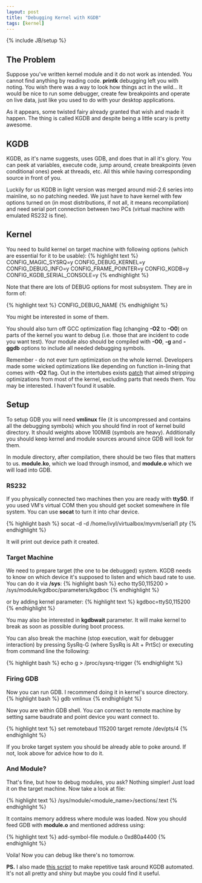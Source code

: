 ```yaml
---
layout: post
title: "Debugging Kernel with KGDB"
tags: [kernel]
---
```

{% include JB/setup %}

## The Problem

Suppose you've written kernel module and it do not work as intended. You
cannot find anything by reading code. **printk** debugging left you with noting.
You wish there was a way to look how things act in the wild... It would be
nice to run some debugger, create few breakpoints and operate on live data,
just like you used to do with your desktop applications.

As it appears, some twisted fairy already granted that wish and made it
happen. The thing is called KGDB and despite being a little scary is pretty
awesome.

## KGDB

KGDB, as it's name suggests, uses GDB, and does that in all it's glory. You
can peek at variables, execute code, jump around, create breakpoints (even
conditional ones) peek at threads, etc. All this while having corresponding
source in front of you.

Luckily for us KGDB in light version was merged around mid-2.6 series into
mainline, so no patching needed. We just have to have kernel with few
options turned on (in most distributions, if not all, it means recompilation) and
need serial port connection between two PCs (virtual machine with emulated
RS232 is fine).

## Kernel

You need to build kernel on target machine with following options (which are
essential for it to be usable):
{% highlight text %}
CONFIG_MAGIC_SYSRQ=y
CONFIG_DEBUG_KERNEL=y
CONFIG_DEBUG_INFO=y
CONFIG_FRAME_POINTER=y
CONFIG_KGDB=y
CONFIG_KGDB_SERIAL_CONSOLE=y
{% endhighlight %}

Note that there are lots of DEBUG options for most subsystem. They are in form
of:

{% highlight text %}
CONFIG_DEBUG_NAME
{% endhighlight %}

You might be interested in some of them.

You should also turn off GCC optimization flag (changing **-O2** to **-O0**)
on parts of the kernel you want to debug (i.e. those that are incident to
code you want test). Your module also should be compiled with **-O0**, **-g**
and **-ggdb** options to include all needed debugging symbols.


Remember - do not ever turn optimization on the whole kernel. Developers
made some wicked optimizations like depending on function in-lining that
comes with **-O2** flag. Out in the intertubes exists
[patch](http://code.google.com/p/kgtp/downloads/detail?name=co.patch) that
aimed stripping optimizations from most of the kernel, excluding parts that
needs them. You may be interested. I haven't found it usable.


## Setup

To setup GDB you will need **vmlinux** file (it is uncompressed and contains
all the debugging symbols) which you should find in root of kernel build
directory. It should weights above 100MiB (symbols are heavy). Additionally
you should keep kernel and module sources around since GDB will look for
them.

In module directory, after compilation, there should be two files that
matters to us. **module.ko**, which we load through insmod, and
**module.o** which we will load into GDB.

### RS232

If you physically connected two machines then you are ready with **ttyS0**.
If you used VM's virtual COM then you should get socket somewhere in file
system. You can use **socat** to turn it into char device.

{% highlight bash %}
socat -d -d /home/ivyl/virtualbox/myvm/serial1 pty
{% endhighlight %}

It will print out device path it created.

### Target Machine
We need to prepare target (the one to be debugged) system. KGDB needs to know
on which device it's supposed to listen and which baud rate to use. You can
do it via **/sys**:
{% highlight bash %}
echo ttyS0,115200 > /sys/module/kgdboc/parameters/kgdboc
{% endhighlight %}

or by adding kernel parameter:
{% highlight text %}
kgdboc=ttyS0,115200 
{% endhighlight %}

You may also be interested in **kgdbwait** parameter. It will make kernel
to break as soon as possible during boot process.

You can also break the machine (stop execution, wait for debugger interaction) by
pressing SysRq-G (where SysRq is Alt + PrtSc) or executing from command line
the following:

{% highlight bash %}
echo g > /proc/sysrq-trigger
{% endhighlight %}

### Firing GDB

Now you can run GDB. I recommend doing it in kernel's source directory.
{% highlight bash %}
gdb vmlinux
{% endhighlight %}

Now you are within GDB shell. You can connect to remote machine by setting
same baudrate and point device you want connect to.

{% highlight text %}
set remotebaud 115200
target remote /dev/pts/4
{% endhighlight %}

If you broke target system you should be already able to poke around. If not,
look above for advice how to do it.

### And Module?

That's fine, but how to debug modules, you ask? Nothing simpler! Just
load it on the target machine. Now take a look at file:

{% highlight text %}
/sys/module/<module_name>/sections/.text
{% endhighlight %}

It contains memory address where module was loaded. Now you should feed GDB
with **module.o** and mentioned address using:

{% highlight text %}
add-symbol-file module.o 0xd80a4400
{% endhighlight %}


Voila! Now you can debug like there's no tomorrow.

**PS.** I also made [this script](https://gist.github.com/4171173) to make
repetitive task around KGDB automated. It's not all pretty and shiny but
maybe you could find it useful.
